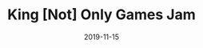 ---
layout: inner
date: 2019-11-15
type: personal-project
position: left

title: 'King [Not] Only Games Jam'
year: '2019'
description: 'This game was made in 28h in a team of 4 people. Think of this like some kind of guitar hero. The player controls the arrows on the bottom and has to put them in the direction of the arrows in the circles before they get to the bottom.'
features: ''
individual_contribution: 
    - Create and implement the color calibration tool
    - Implement the core mechanic
    - Gamepad mapping
    - Implement different feedback systems. (Vibration, particles, sound effects)
disclaimer: ''

tags: C#, Unity
featured_image: '/img/posts/blockExplorer.jpg'

website_url: 'https://daniriwez.itch.io/tecnodance'
github_url: ''
features_url: ''
individual_contribution_url: ''
---